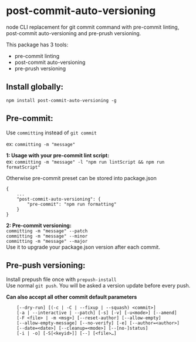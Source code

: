 # post-commit-auto-versioning
node CLI replacement for git commit command with pre-commit linting, post-commit auto-versioning and pre-prush versioning.

This package has 3 tools:
- pre-commit linting
- post-commit auto-versioning 
- pre-prush versioning


## Install globally:   
```npm install post-commit-auto-versioning -g```  


## Pre-commit:
Use ```committing``` instead of ```git commit```  

ex: ```committing -m "message"```

**1: Usage with your pre-commit lint script:**   
ex: ```committing -m "message" -l "npm run lintScript && npm run formatScript"```  

Otherwise pre-commit preset can be stored into package.json
```
{
	...
	"post-commit-auto-versioning": {
		"pre-commit": "npm run formatting"
	}
}
```

**2: Pre-commit versioning:**  
```committing -m "message" --patch```  
```committing -m "message" --minor```   
```committing -m "message" --major```     
Use it to upgrade your package.json version after each commit.  


## Pre-push versioning:
Install prepush file once with ```prepush-install```  
Use normal ```git push```. You will be asked a version update before every push.  


**Can also accept all other commit default parameters**  
```
	[--dry-run] [(-c | -C | --fixup | --squash) <commit>]
	[-a | --interactive | --patch] [-s] [-v] [-u<mode>] [--amend]
	[-F <file> | -m <msg>] [--reset-author] [--allow-empty]
	[--allow-empty-message] [--no-verify] [-e] [--author=<author>]
	[--date=<date>] [--cleanup=<mode>] [--[no-]status]
	[-i | -o] [-S[<keyid>]] [--] [<file>…​]
```